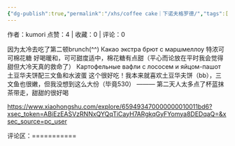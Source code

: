 ```yaml
---
{"dg-publish":true,"permalink":"/xhs/coffee cake｜下诺夫格罗德/","tags":["rednote"]}
---
```


作者：kumori
点赞：4   |   收藏：0   |   评论：0

因为太冷去吃了第二顿brunch(^^)
Какао экстра брют с маршмеллоу 特浓可可棉花糖 好喝暖和，可可甜度适中，棉花糖有点甜（平心而论放在平时我会觉得甜但大冷天真的救命了）
Картофельные вафли с лососем и яйцом-пашот 土豆华夫饼配三文鱼和水波蛋 这个很好吃！我本来就喜欢土豆华夫饼（bb），三文鱼也很嫩，但我没想到这么大份（毕竟530）
———
第二天人太多点了杯蓝抹茶带走，甜甜的很好喝

https://www.xiaohongshu.com/explore/659493470000000010011bd6?xsec_token=ABiEzEASVzRNNxQYQqTiCayH7ARgkqGyFYomya8DEDqaQ=&xsec_source=pc_user

评论区：===========

